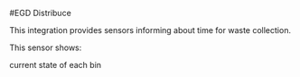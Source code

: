 #EGD Distribuce

This integration provides sensors informing about time for waste collection. 

This sensor shows:

current state of each bin
